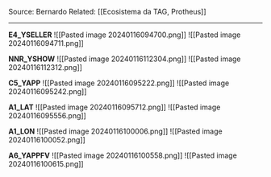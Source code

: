 Source: Bernardo
Related: [[Ecosistema da TAG, Protheus]]

---

**E4_YSELLER**
![[Pasted image 20240116094700.png]]
![[Pasted image 20240116094711.png]]

**NNR_YSHOW**
![[Pasted image 20240116112304.png]]
![[Pasted image 20240116112312.png]]

**C5_YAPP**
![[Pasted image 20240116095222.png]]
![[Pasted image 20240116095242.png]]

**A1_LAT**
![[Pasted image 20240116095712.png]]
![[Pasted image 20240116095556.png]]

**A1_LON**
![[Pasted image 20240116100006.png]]
![[Pasted image 20240116100052.png]]

**A6_YAPPFV**
![[Pasted image 20240116100558.png]]
![[Pasted image 20240116100615.png]]